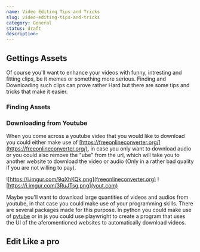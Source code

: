 ```yaml
---
name: Video Editing Tips and Tricks
slug: video-editing-tips-and-tricks
category: General
status: draft
description: 
---
```


## Gettings Assets

Of course you'll want to enhance your videos with funny, intresting and fitting clips, be it memes or something more serious. Finding and Downloading such clips can prove rather Hard but there are some tips and tricks that make it easier.

### Finding Assets

<!-- Pixabay Sounds, Freesound.org -->

### Downloading from Youtube

When you come across a youtube video that you would like to download you could either make use of [https://freeonlineconverter.org/](https://freeonlineconverter.org/), in case you only want to download audio or you could also remove the "ube" from the url, which will take you to another website to download the video or audio (Only in a rather bad quality if you are not willing to pay).

![https://i.imgur.com/9qXhKQk.png](freeonlineconverter.org)
![https://i.imgur.com/3RuJTsg.png](yout.com)

Maybe you'll want to download large quantities of videos and audios from youtube, in that case you could make use of your programming skills. There are several packages made for this purpose. In python you could make use of [pytube](https://github.com/pytube/pytube) or in js you could use playwright to create a program that uses the UI of the aferomentioned websites to automatically download videos.

<!-- Maybe link to my project -->

## Edit Like a pro